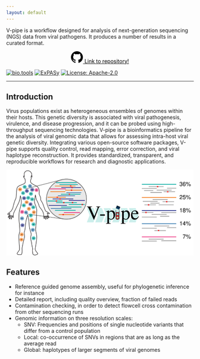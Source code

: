 ```yaml
---
layout: default
---
```



V-pipe is a workflow designed for analysis of next-generation sequencing (NGS) data from viral pathogens. It produces a number of results in a curated format.


<div align="center" style="margin: 2%;">
  <a class="hrefbut" href="https://github.com/cbg-ethz/V-pipe" style="color:black;"><img src="img/mark-github.svg" alt="GitHub" /> Link to repository!</a>
</div>

[![bio.tools](https://img.shields.io/badge/bio-tools-orange.svg?style=flat)](https://bio.tools/V-Pipe)
[![ExPASy](https://img.shields.io/badge/expasy-resource-red.svg?style=flat)](https://www.expasy.org/resources/search/querytext:v-pipe)
[![License: Apache-2.0](https://img.shields.io/badge/License-Apache_2.0-yellow.svg?style=flat)](https://opensource.org/licenses/Apache-2.0)

----

## Introduction

Virus populations exist as heterogeneous ensembles of genomes within their hosts. 
This genetic diversity is associated with viral pathogenesis, virulence, and disease progression, and it can be probed using high-throughput sequencing technologies. 
V-pipe is a bioinformatics pipeline for the analysis of viral genomic data that allows for assessing intra-host viral genetic diversity. 
Integrating various open-source software packages, V-pipe supports quality control, read mapping, error correction, and viral haplotype reconstruction. 
It provides standardized, transparent, and reproducible workflows for research and diagnostic applications.

![Cartoon](img/workflow_cartoon.svg)

## Features
- Reference guided genome assembly, useful for phylogenetic inference for instance
- Detailed report, including quality overview, fraction of failed reads
- Contamination checking, in order to detect flowcell cross contamination from other sequencing runs
- Genomic information on three resolution scales:
  * SNV: Frequencies and positions of single nucleotide variants that differ from a control population
  * Local: co-occurrence of SNVs in regions that are as long as the average read
  * Global: haplotypes of larger segments of viral genomes

